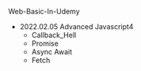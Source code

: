 Web-Basic-In-Udemy

* 2022.02.05 Advanced Javascript4
    * Callback_Hell
    * Promise
    * Async Await
    * Fetch